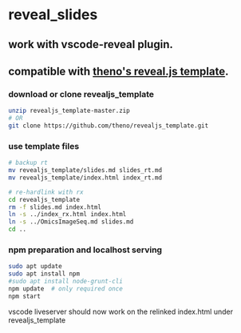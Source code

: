 # reveal_slides

## work with vscode-reveal plugin.

## compatible with [theno's reveal.js template](https://github.com/theno/revealjs_template).


### download or clone revealjs_template

```sh
unzip revealjs_template-master.zip
# OR
git clone https://github.com/theno/revealjs_template.git
```

### use template files

```sh
# backup rt
mv revealjs_template/slides.md slides_rt.md
mv revealjs_template/index.html index_rt.md

# re-hardlink with rx
cd revealjs_template
rm -f slides.md index.html
ln -s ../index_rx.html index.html
ln -s ../OmicsImageSeq.md slides.md
cd ..
```


### npm preparation and localhost serving

```sh
sudo apt update
sudo apt install npm
#sudo apt install node-grunt-cli
npm update  # only required once
npm start
```
vscode liveserver should now work on the relinked index.html under revealjs_template